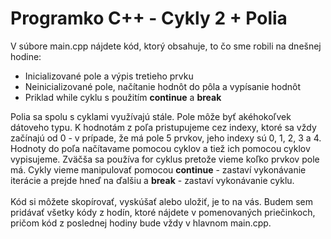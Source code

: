 # Programko C++ - Cykly 2 + Polia

V súbore main.cpp nájdete kód, ktorý obsahuje, to čo sme robili na dnešnej hodine:
<ul> 
  <li>Inicializované pole a výpis tretieho prvku</li>
  <li>Neinicializované pole, načítanie hodnôt do pôla a vypísanie hodnôt</li>
  <li>Priklad while cyklu s použitím <strong>continue</strong> a <strong>break</strong></li>
</ul>
Polia sa spolu s cyklami využívajú stále. Pole môže byť akéhokoľvek dátoveho typu. K hodnotám z poľa pristupujeme cez indexy, ktoré sa vždy začínajú od 0 - v prípade, že má pole 5 prvkov, jeho indexy sú 0, 1, 2, 3 a 4. Hodnoty do poľa načítavame pomocou cyklov a tiež ich pomocou cyklov vypisujeme. Zväčša sa používa for cyklus pretože vieme koľko prvkov pole má. Cykly vieme manipulovať pomocou <strong>continue</strong> - zastaví vykonávanie iterácie a prejde hneď na ďalšiu a <strong>break</strong> - zastaví vykonávanie cyklu.
<br/><br/>
Kód si môžete skopírovať, vyskúšať alebo uložiť, je to na vás.
Budem sem pridávať všetky kódy z hodín, ktoré nájdete v pomenovaných priečinkoch, pričom kód z poslednej hodiny bude vždy v hlavnom main.cpp.

